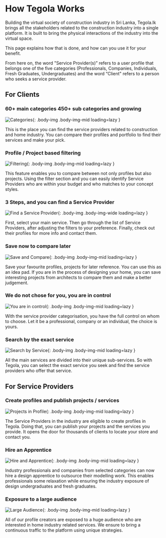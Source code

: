 # How Tegola Works

Building the virtual society of construction industry in Sri Lanka, Tegola.lk brings all the stakeholders related to the construction industry into a single platform. It is built to bring the physical interactions of the industry into the virtual space.

This page explains how that is done, and how can you use it for your benefit.

From here on, the word "Service Provider(s)” refers to a user profile that belongs one of the five categories (Professionals, Companies, Individuals, Fresh Graduates, Undergraduates) and the word “Client" refers to a person who seeks a service provider.

## For Clients

### 60+ main categories 450+ sub categories and growing

![Categories](/images/hhw-clients-1.svg){: .body-img .body-img-mid loading=lazy }

This is the place you can find the service providers related to construction and home industry. You can compare their profiles and portfolio to find their services and make your pick.

### Profile / Project based filtering

![Filtering](/images/hhw-clients-2.svg){: .body-img .body-img-mid loading=lazy }

This feature enables you to compare between not only profiles but also projects. Using the filter section and you can easily identify Service Providers who are within your budget and who matches to your concept styles.

### 3 Steps, and you can find a Service Provider

![Find a Service Provider](/images/hhw-clients-3.svg){: .body-img .body-img-wide loading=lazy }

First, select your main service. Then go through the list of Service Providers, after adjusting the filters to your preference. Finally, check out their profiles for more info and contact them.

### Save now to compare later

![Save and Compare](/images/hhw-clients-4.svg){: .body-img .body-img-mid loading=lazy }

Save your favourite profiles, projects for later reference. You can use this as an idea pad. If you are in the process of designing your home, you can save interesting projects from architects to compare them and make a better judgement.

### We do not chose for you, you are in control

![You are in control](/images/hhw-clients-5.svg){: .body-img .body-img-mid loading=lazy }

With the service provider categorisation, you have the full control on whom to choose. Let it be a professional, company or an individual, the choice is yours.

### Search by the exact service

![Search by Service](/images/hhw-clients-6.svg){: .body-img .body-img-mid loading=lazy }

All the main services are divided into their unique sub-services. So with Tegola, you can select the exact service you seek and find the service providers who offer that service.

## For Service Providers

### Create profiles and publish projects / services

![Projects in Profile](/images/hhw-sp-1.svg){: .body-img .body-img-mid loading=lazy }

The Service Providers in the industry are eligible to create profiles in Tegola. Doing that, you can publish your projects and the services you provide. It opens the door for thousands of clients to locate your store and contact you.

### Hire an Apprentice

![Hire and Apprentice](/images/hhw-sp-2.svg){: .body-img .body-img-mid loading=lazy }

Industry professionals and companies from selected categories can now hire a design apprentice to outsource their modelling work. This enables professionals some relaxation while ensuring the industry exposure of design undergraduates and fresh graduates.

### Exposure to a large audience

![Large Audience](/images/hhw-sp-3.svg){: .body-img .body-img-mid loading=lazy }

All of our profile creators are exposed to a huge audience who are interested in home industry related services. We ensure to bring a continuous traffic to the platform using unique strategies.
